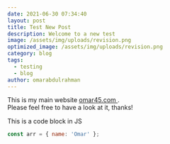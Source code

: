 ```yaml
---
date: 2021-06-30 07:34:40
layout: post
title: Test New Post
description: Welcome to a new test
image: /assets/img/uploads/revision.png
optimized_image: /assets/img/uploads/revision.png
category: blog
tags:
  - testing
  - blog
author: omarabdulrahman
---
```


This is my main website <a href='https://Omar45.com'> omar45.com </a>.
<br>
Please feel free to have a look at it, thanks!

This is a code block in JS

```js
const arr = { name: 'Omar' };
```
